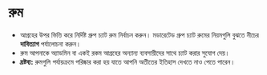 # **রুম**

- আগ্রহের উপর ভিত্তি করে নির্দিষ্ট গ্রুপ চ্যাট রুম নির্বাচন করুন। মডারেটেড গ্রুপ চ্যাট রুমের নিয়মগুলি বুঝতে নীচের **দাবিত্যাগ** পর্যালোচনা করুন।
- রুম আপনাকে অ্যাডমিন বা একই রকম আগ্রহের অন্যান্য ব্যবসায়ীদের সাথে চ্যাট করার সুযোগ দেয়।
- **দ্রষ্টব্য:** রুমগুলি পর্যায়ক্রমে পরিষ্কার করা হয় যাতে আপনি অতীতের ইতিহাস দেখতে নাও পেতে পারেন।
